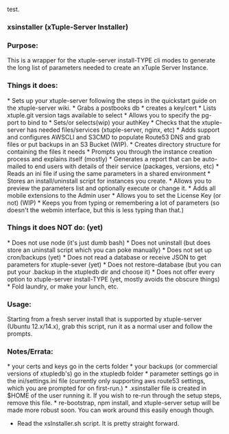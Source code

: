 test.
<h3>xsinstaller (xTuple-Server Installer)</h3>


<h3>Purpose:</h3>
This is a wrapper for the xtuple-server install-TYPE cli modes to generate the long list of parameters needed to create an xTuple Server Instance.

<h3>Things it does:</h3>
* Sets up your xtuple-server following the steps in the quickstart guide on the xtuple-server wiki.
* Grabs a postbooks db
* creates a key/cert 
* Lists xtuple.git version tags available to select
* Allows you to specify the pg-port to bind to
* Sets/or selects(wip) your authKey
* Checks that the xtuple-server has needed files/services (xtuple-server, nginx, etc)
* Adds support and configures AWSCLI and S3CMD to populate Route53 DNS and grab files or put backups in an S3 Bucket (WIP).
* Creates directory structure for containing the files it needs
* Prompts you through the instance creation process and explains itself (mostly)
* Generates a report that can be auto-mailed to end users with details of their service (packages, versions, etc)
* Reads an ini file if using the same parameters in a shared environment
* Stores an install/uninstall script for instances you create.
* Allows you to preview the parameters list and optionally execute or change it.
* Adds all mobile extensions to the Admin user
* Allows you to set the License Key (or not) (WIP)
* Keeps you from typing or remembering a lot of parameters (so doesn't the webmin interface, but this is less typing than that.)

<h3>Things it does NOT do: (yet)</h3>
* Does not use node (it's just dumb bash)
* Does not uninstall (but does store an uninstall script which you can poke manually)
* Does not set up cron/backups (yet)
* Does not read a database or receive JSON to get parameters for xtuple-sever (yet)
* Does not restore-database (but you can put your .backup in the xtupledb dir and choose it)
* Does not offer every option to xtuple-server install-TYPE (yet, mostly avoids the obscure things)
* Fold laundry, or make your lunch, etc.

<h3>Usage:</h3>
Starting from a fresh server install that is supported by xtuple-server (Ubuntu 12.x/14.x), grab this script, run it as a normal user and follow the prompts.

<h3>Notes/Errata:</h3>
* your certs and keys go in the certs folder
* your backups (or commercial versions of xtupledb's) go in the xtupledb folder
* parameter settings go in the ini/settings.ini file (currently only supporting aws route53 settings, which you are prompted for on first-run.)
* .xsinstaller file is created in $HOME of the user running it. If you wish to re-run through the setup steps, remove this file.
* re-bootstrap, npm install, and xtuple-server setup will be made more robust soon. You can work around this easily enough though.

* Read the xsInstaller.sh script. It is pretty straight forward.
